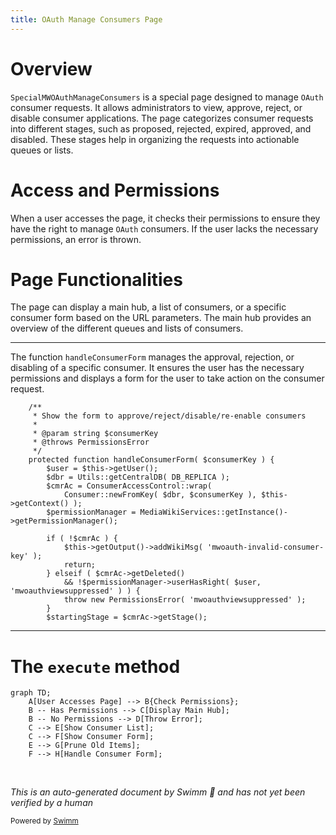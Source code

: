 ```yaml
---
title: OAuth Manage Consumers Page
---
```


# Overview

<SwmToken path="src/Frontend/SpecialPages/SpecialMWOAuthManageConsumers.php" pos="53:2:2" line-data="class SpecialMWOAuthManageConsumers extends SpecialPage {">`SpecialMWOAuthManageConsumers`</SwmToken> is a special page designed to manage `OAuth` consumer requests. It allows administrators to view, approve, reject, or disable consumer applications. The page categorizes consumer requests into different stages, such as proposed, rejected, expired, approved, and disabled. These stages help in organizing the requests into actionable queues or lists.

# Access and Permissions

When a user accesses the page, it checks their permissions to ensure they have the right to manage `OAuth` consumers. If the user lacks the necessary permissions, an error is thrown.

# Page Functionalities

The page can display a main hub, a list of consumers, or a specific consumer form based on the URL parameters. The main hub provides an overview of the different queues and lists of consumers.

<SwmSnippet path="/src/Frontend/SpecialPages/SpecialMWOAuthManageConsumers.php" line="233">

---

The function <SwmToken path="src/Frontend/SpecialPages/SpecialMWOAuthManageConsumers.php" pos="239:5:5" line-data="	protected function handleConsumerForm( $consumerKey ) {">`handleConsumerForm`</SwmToken> manages the approval, rejection, or disabling of a specific consumer. It ensures the user has the necessary permissions and displays a form for the user to take action on the consumer request.

```hack
	/**
	 * Show the form to approve/reject/disable/re-enable consumers
	 *
	 * @param string $consumerKey
	 * @throws PermissionsError
	 */
	protected function handleConsumerForm( $consumerKey ) {
		$user = $this->getUser();
		$dbr = Utils::getCentralDB( DB_REPLICA );
		$cmrAc = ConsumerAccessControl::wrap(
			Consumer::newFromKey( $dbr, $consumerKey ), $this->getContext() );
		$permissionManager = MediaWikiServices::getInstance()->getPermissionManager();

		if ( !$cmrAc ) {
			$this->getOutput()->addWikiMsg( 'mwoauth-invalid-consumer-key' );
			return;
		} elseif ( $cmrAc->getDeleted()
			&& !$permissionManager->userHasRight( $user, 'mwoauthviewsuppressed' ) ) {
			throw new PermissionsError( 'mwoauthviewsuppressed' );
		}
		$startingStage = $cmrAc->getStage();
```

---

</SwmSnippet>

# The <SwmToken path="/src/Frontend/SpecialPages/SpecialMWOAuthManageConsumers.php" pos="88:5:5" line-data="	public function execute( $par ) {">`execute`</SwmToken> method

```mermaid
graph TD;
    A[User Accesses Page] --> B{Check Permissions};
    B -- Has Permissions --> C[Display Main Hub];
    B -- No Permissions --> D[Throw Error];
    C --> E[Show Consumer List];
    C --> F[Show Consumer Form];
    E --> G[Prune Old Items];
    F --> H[Handle Consumer Form];
```

&nbsp;

_This is an auto-generated document by Swimm 🌊 and has not yet been verified by a human_

<SwmMeta version="3.0.0" repo-id="Z2l0aHViJTNBJTNBbWVkaWF3aWtpLWV4dGVuc2lvbnMtT0F1dGglM0ElM0FTd2ltbS1EZW1v" repo-name="mediawiki-extensions-OAuth"><sup>Powered by [Swimm](https://app.swimm.io/)</sup></SwmMeta>
